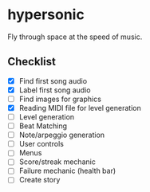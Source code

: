 # hypersonic
Fly through space at the speed of music.

## Checklist
- [x] Find first song audio
- [x] Label first song audio
- [ ] Find images for graphics
- [x] Reading MIDI file for level generation
- [ ] Level generation
- [ ] Beat Matching
- [ ] Note/arpeggio generation
- [ ] User controls
- [ ] Menus
- [ ] Score/streak mechanic
- [ ] Failure mechanic (health bar)
- [ ] Create story